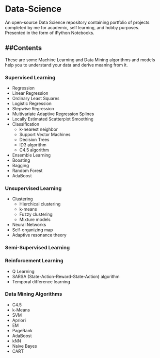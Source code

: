 # Data-Science #

An open-source Data Science repository containing portfolio of projects completed by me for academic, self learning, and hobby purposes. Presented in the form of iPython Notebooks.

##Contents
---
These are some Machine Learning and Data Mining algorithms and models help you to understand your data and derive meaning from it.

### Supervised Learning ### 
* Regression 
* Linear Regression
* Ordinary Least Squares
* Logistic Regression
* Stepwise Regression
* Multivariate Adaptive Regression Splines
* Locally Estimated Scatterplot Smoothing
* Classification
  * k-nearest neighbor
  * Support Vector Machines
  * Decision Trees
  * ID3 algorithm
  * C4.5 algorithm
* Ensemble Learning
* Boosting
* Bagging
* Random Forest
* AdaBoost
 ### Unsupervised Learning ### 
* Clustering
  * Hierchical clustering
  * k-means
  * Fuzzy clustering
  * Mixture models
* Neural Networks
* Self-organizing map
* Adaptive resonance theory
 ### Semi-Supervised Learning ### 
 ### Reinforcement Learning ### 
* Q Learning
* SARSA (State-Action-Reward-State-Action) algorithm
* Temporal difference learning
 ### Data Mining Algorithms ### 
* C4.5
* k-Means
* SVM
* Apriori
* EM
* PageRank
* AdaBoost
* kNN
* Naive Bayes
* CART
